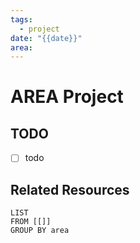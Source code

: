 ```yaml
---
tags:
  - project
date: "{{date}}"
area:
---
```


# AREA Project
## TODO
- [ ] todo

## Related Resources
```dataview
LIST 
FROM [[]]
GROUP BY area
```



